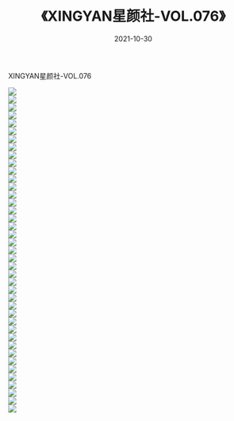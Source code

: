 ﻿---
layout: post
title:  《XINGYAN星颜社-VOL.076》
date:   2021-10-30
img: http://img.660000.xyz/Sharelink/网络美图/2021/XINGYAN星颜社-VOL.076/000.jpg
categories: [美女, 清纯, 唯美]
---

XINGYAN星颜社-VOL.076

  ![](http://img.660000.xyz/Sharelink/网络美图/2021/XINGYAN星颜社-VOL.076/001.jpg) <br> ![](http://img.660000.xyz/Sharelink/网络美图/2021/XINGYAN星颜社-VOL.076/002.jpg) <br> ![](http://img.660000.xyz/Sharelink/网络美图/2021/XINGYAN星颜社-VOL.076/003.jpg) <br> ![](http://img.660000.xyz/Sharelink/网络美图/2021/XINGYAN星颜社-VOL.076/004.jpg) <br> ![](http://img.660000.xyz/Sharelink/网络美图/2021/XINGYAN星颜社-VOL.076/005.jpg) <br> ![](http://img.660000.xyz/Sharelink/网络美图/2021/XINGYAN星颜社-VOL.076/006.jpg) <br> ![](http://img.660000.xyz/Sharelink/网络美图/2021/XINGYAN星颜社-VOL.076/007.jpg) <br> ![](http://img.660000.xyz/Sharelink/网络美图/2021/XINGYAN星颜社-VOL.076/008.jpg) <br> ![](http://img.660000.xyz/Sharelink/网络美图/2021/XINGYAN星颜社-VOL.076/009.jpg) <br> ![](http://img.660000.xyz/Sharelink/网络美图/2021/XINGYAN星颜社-VOL.076/010.jpg) <br> ![](http://img.660000.xyz/Sharelink/网络美图/2021/XINGYAN星颜社-VOL.076/011.jpg) <br> ![](http://img.660000.xyz/Sharelink/网络美图/2021/XINGYAN星颜社-VOL.076/012.jpg) <br> ![](http://img.660000.xyz/Sharelink/网络美图/2021/XINGYAN星颜社-VOL.076/013.jpg) <br> ![](http://img.660000.xyz/Sharelink/网络美图/2021/XINGYAN星颜社-VOL.076/014.jpg) <br> ![](http://img.660000.xyz/Sharelink/网络美图/2021/XINGYAN星颜社-VOL.076/015.jpg) <br> ![](http://img.660000.xyz/Sharelink/网络美图/2021/XINGYAN星颜社-VOL.076/016.jpg) <br> ![](http://img.660000.xyz/Sharelink/网络美图/2021/XINGYAN星颜社-VOL.076/017.jpg) <br> ![](http://img.660000.xyz/Sharelink/网络美图/2021/XINGYAN星颜社-VOL.076/018.jpg) <br> ![](http://img.660000.xyz/Sharelink/网络美图/2021/XINGYAN星颜社-VOL.076/019.jpg) <br> ![](http://img.660000.xyz/Sharelink/网络美图/2021/XINGYAN星颜社-VOL.076/020.jpg) <br> ![](http://img.660000.xyz/Sharelink/网络美图/2021/XINGYAN星颜社-VOL.076/021.jpg) <br> ![](http://img.660000.xyz/Sharelink/网络美图/2021/XINGYAN星颜社-VOL.076/022.jpg) <br> ![](http://img.660000.xyz/Sharelink/网络美图/2021/XINGYAN星颜社-VOL.076/023.jpg) <br> ![](http://img.660000.xyz/Sharelink/网络美图/2021/XINGYAN星颜社-VOL.076/024.jpg) <br> ![](http://img.660000.xyz/Sharelink/网络美图/2021/XINGYAN星颜社-VOL.076/025.jpg) <br> ![](http://img.660000.xyz/Sharelink/网络美图/2021/XINGYAN星颜社-VOL.076/026.jpg) <br> ![](http://img.660000.xyz/Sharelink/网络美图/2021/XINGYAN星颜社-VOL.076/027.jpg) <br> ![](http://img.660000.xyz/Sharelink/网络美图/2021/XINGYAN星颜社-VOL.076/028.jpg) <br> ![](http://img.660000.xyz/Sharelink/网络美图/2021/XINGYAN星颜社-VOL.076/029.jpg) <br> ![](http://img.660000.xyz/Sharelink/网络美图/2021/XINGYAN星颜社-VOL.076/030.jpg) <br> ![](http://img.660000.xyz/Sharelink/网络美图/2021/XINGYAN星颜社-VOL.076/031.jpg) <br> ![](http://img.660000.xyz/Sharelink/网络美图/2021/XINGYAN星颜社-VOL.076/032.jpg) <br> ![](http://img.660000.xyz/Sharelink/网络美图/2021/XINGYAN星颜社-VOL.076/033.jpg) <br> ![](http://img.660000.xyz/Sharelink/网络美图/2021/XINGYAN星颜社-VOL.076/034.jpg) <br> ![](http://img.660000.xyz/Sharelink/网络美图/2021/XINGYAN星颜社-VOL.076/035.jpg) <br> ![](http://img.660000.xyz/Sharelink/网络美图/2021/XINGYAN星颜社-VOL.076/036.jpg) <br> ![](http://img.660000.xyz/Sharelink/网络美图/2021/XINGYAN星颜社-VOL.076/037.jpg) <br> ![](http://img.660000.xyz/Sharelink/网络美图/2021/XINGYAN星颜社-VOL.076/038.jpg) <br> ![](http://img.660000.xyz/Sharelink/网络美图/2021/XINGYAN星颜社-VOL.076/039.jpg) <br> ![](http://img.660000.xyz/Sharelink/网络美图/2021/XINGYAN星颜社-VOL.076/040.jpg) <br> ![](http://img.660000.xyz/Sharelink/网络美图/2021/XINGYAN星颜社-VOL.076/041.jpg) <br>